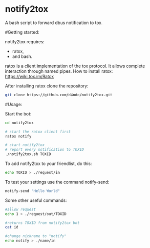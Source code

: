 # notify2tox
A bash script to forward dbus notification to tox.

#Getting started:

notify2tox requires:
* ratox,
* and bash.

ratox is a client implementation of the tox protocol. It allows complete interaction through named pipes.
How to install ratox: https://wiki.tox.im/Ratox

After installing ratox clone the repository:

```bash
git clone https://github.com/d4ndo/notify2tox.git
```

#Usage:

Start the bot:

```bash
cd notify2tox

# start the ratox client first
ratox notify

# start notify2tox
# report every notification to TOXID
./notify2tox.sh TOXID
```

To add notify2tox to your friendlist, do this:

```bash
echo TOXID > ./request/in
```

To test your settings use the command notify-send:

```bash
notify-send "Hello World"
```

Some other useful commands:

```bash
#allow request
echo 1 > ./request/out/TOXID

#returns TOXID from notify2tox bot
cat id

#change nickname to "notify"
echo notify > ./name/in
```
